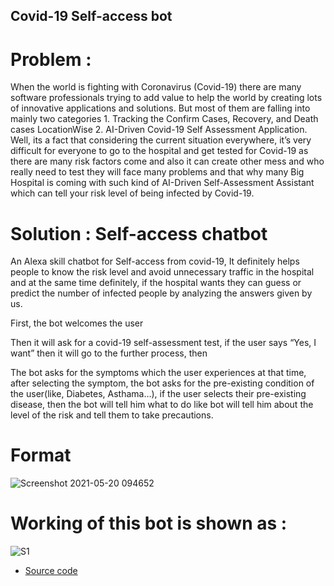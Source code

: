 ## Covid-19 Self-access bot

# Problem :

When the world is fighting with Coronavirus (Covid-19) there are many software professionals trying to add value to help the world by creating lots of innovative applications and solutions. But most of them are falling into mainly two categories 1. Tracking the Confirm Cases, Recovery, and Death cases LocationWise 2. AI-Driven Covid-19 Self Assessment Application. Well, its a fact that considering the current situation everywhere, it’s very difficult for everyone to go to the hospital and get tested for Covid-19 as there are many risk factors come and also it can create other mess and who really need to test they will face many problems and that why many Big Hospital is coming with such kind of AI-Driven Self-Assessment Assistant which can tell your risk level of being infected by Covid-19.

# Solution : Self-access chatbot

An Alexa skill chatbot for Self-access from covid-19, It definitely helps people to know the risk level and avoid unnecessary traffic in the hospital and at the same time definitely, if the hospital wants they can guess or predict the number of infected people by analyzing the answers given by us.

First, the bot welcomes the user

Then it will ask for a covid-19 self-assessment test, if the user says “Yes, I want” then it will go to the further process, then

The bot asks for the symptoms which the user experiences at that time, after selecting the symptom, the bot asks for the pre-existing condition of the user(like, Diabetes, Asthama…), if the user selects their pre-existing disease, then the bot will tell him what to do like bot will tell him about the level of the risk and tell them to take precautions.

# Format

![Screenshot 2021-05-20 094652](https://user-images.githubusercontent.com/73324896/118918523-75cfb180-b950-11eb-8347-742494c1ebfa.png)

# Working of this bot is shown as :

![S1](https://user-images.githubusercontent.com/73324896/118918916-2938a600-b951-11eb-96b3-87b30cde0edd.png)

- [Source code](https://github.com/Yash9460/My-Voiceflow-chatbot/blob/main/Self-access.js)
